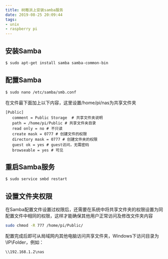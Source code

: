 ```yaml
---
title: 树莓派上安装samba服务
date: 2019-08-25 20:09:44
tags:
- unix
- raspberry pi
---
```

## 安装Samba

```bash
$ sudo apt-get install samba samba-common-bin
```

## 配置Samba

```bash
$ sudo nano /etc/samba/smb.conf
```

在文件最下面加上以下内容，这里设置/home/pi/nas为共享文件夹

```
[Public]
   comment = Public Storage  # 共享文件夹说明
   path = /home/pi/Public # 共享文件夹目录
   read only = no # 不只读
   create mask = 0777 # 创建文件的权限
   directory mask = 0777 # 创建文件夹的权限
   guest ok = yes # guest访问，无需密码
   browseable = yes # 可见
```

## 重启Samba服务

```bash
$ sudo service smbd restart
```

## 设置文件夹权限
在Samba配置文件设置过权限后，还需要在系统中将共享文件夹的权限设置为同配置文件中相同的权限，这样才能确保其他用户正常访问及修改文件夹内容

```bash
sudo chmod -R 777 /home/pi/Public/
```

配置完成后即可从局域网内其他电脑访问共享文件夹，Windows下访问目录为\\IP\Folder，例如：

```
\\192.168.1.2\nas
```

